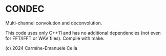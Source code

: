 # CONDEC

Multi-channel convolution and deconvolution. 

This code uses only C++11 and has no additional dependencies (not even for FFT/IFFT or WAV files). Compile with make.


(c) 2024 Carmine-Emanuele Cella

